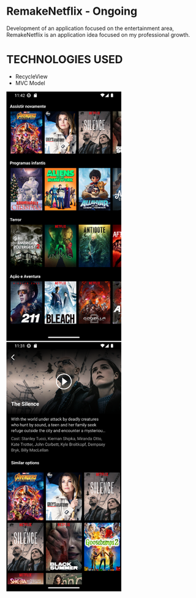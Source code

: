 # RemakeNetflix - Ongoing
Development of an application focused on the entertainment area, RemakeNetflix is an application idea focused on my professional growth.

# TECHNOLOGIES USED
- RecycleView
- MVC Model

<div aling="light">
<img src="https://github.com/JhonatanNeves/RemakeNetflix/blob/master/app/src/main/res/drawable/img_rdm2.png" width="300px">
<img src="https://github.com/JhonatanNeves/RemakeNetflix/blob/master/app/src/main/res/drawable/img_rdm1.png" width="300px">
  </div>




